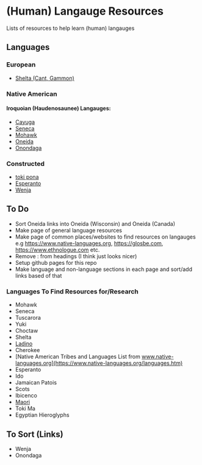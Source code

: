 # (Human) Langauge Resources
Lists of resources to help learn (human) langauges

## Languages
### European
- [Shelta (Cant, Gammon)](Shelta.md)
### Native American
#### Iroquoian (Haudenosaunee) Langauges:
- [Cayuga](Native-American/Iroquois/Cayuga.md)
- [Seneca](Native-American/Iroquois/Seneca.md)
- [Mohawk](Native-American/Iroquois/Mohawk.md)
- [Oneida](Native-American/Iroquois/Oneida.md)
- [Onondaga](Native-American/Iroquois/Onondaga.md)

### Constructed
- [toki pona](Constructed/toki-pona.md)
- [Esperanto](Constructed/Esperanto.md)
- [Wenja](Constructed/Wenja.md)

## To Do
- Sort Oneida links into Oneida (Wisconsin) and Oneida (Canada)
- Make page of general language resources
- Make page of common places/websites to find resources on langauges e.g https://www.native-languages.org, https://glosbe.com, https://www.ethnologue.com etc.
- Remove : from headings (I think just looks nicer)
- Setup github pages for this repo
- Make language and non-language sections in each page and sort/add links based of that
### Languages To Find Resources for/Research
- Mohawk
- Seneca
- Tuscarora
- Yuki
- Choctaw
- Shelta
- [Ladino](https://ladino.szabgab.com/)
- Cherokee
- [Native American Tribes and Languages List from www.native-languages.org](https://www.native-languages.org/languages.htm)
- Esperanto
- Ido
- Jamaican Patois
- Scots
- Ibicenco 
- [Maori](https://speakandlearnlanguages.com/learn-to-speak-maori/)
- Toki Ma
- Egyptian Hieroglyphs

## To Sort (Links)
- Wenja
- Onondaga
